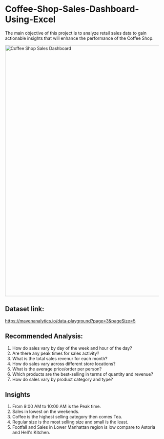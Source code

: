 # Coffee-Shop-Sales-Dashboard-Using-Excel
The main objective of this project is to analyze retail sales data to gain actionable insights that will enhance the performance of the Coffee Shop.

   <img width="820" alt="Coffee Shop Sales Dashboard" src="https://github.com/datamugger/Coffee-Shop-Sales-Dashboard-Using-Excel/assets/127864551/bf57eb26-c219-4c94-8110-dc8bb9e80d32">
   
## Dataset link:
https://mavenanalytics.io/data-playground?page=3&pageSize=5

## Recommended Analysis:

1. How do sales vary by day of the week and hour of the day?
2. Are there any peak times for sales activity?
3. What is the total sales revenur for each month?
4. How do sales vary across different store locations?
5. What is the average price/order per person?
6. Which products are the best-selling in terms of quantity and revenue?
7. How do sales vary by product category and type?

## Insights

1. From 9:00 AM to 10:00 AM is the Peak time.
2. Sales in lowest on the weekends.
3. Coffee is the highest selling category then comes Tea.
4. Regular size is the most selling size and small is the least.
5. Footfall and Sales in Lower Manhattan region is low compare to Astoria and Hell's Kitchen.
